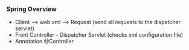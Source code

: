 ### Spring Overview

* Client --> web.xml --> Request (send all requests to the dispatcher servlet)
* Front Controller - Dispatcher Servlet (checks xml configuration file)
* Annotation @Controller
